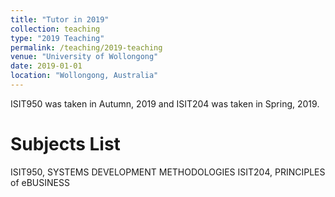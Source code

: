 ```yaml
---
title: "Tutor in 2019"
collection: teaching
type: "2019 Teaching"
permalink: /teaching/2019-teaching
venue: "University of Wollongong"
date: 2019-01-01
location: "Wollongong, Australia"
---
```


ISIT950 was taken in Autumn, 2019 and ISIT204 was taken in Spring, 2019.

Subjects List
======
ISIT950, SYSTEMS DEVELOPMENT METHODOLOGIES
ISIT204, PRINCIPLES of eBUSINESS